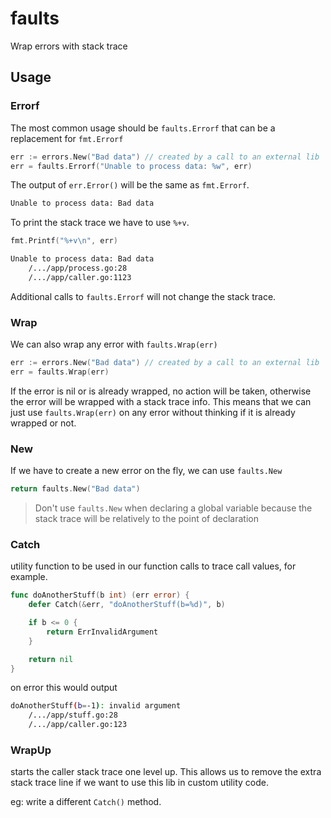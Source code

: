 # faults
Wrap errors with stack trace

## Usage

### Errorf

The most common usage should be `faults.Errorf` that can be a replacement for `fmt.Errorf`

```go
err := errors.New("Bad data") // created by a call to an external lib
err = faults.Errorf("Unable to process data: %w", err)
```

The output of `err.Error()` will be the same as `fmt.Errorf`.

```sh
Unable to process data: Bad data
```

To print the stack trace we have to use `%+v`.

```go
fmt.Printf("%+v\n", err)
```

```sh
Unable to process data: Bad data
	/.../app/process.go:28
	/.../app/caller.go:1123
```


Additional calls to `faults.Errorf` will not change the stack trace.

### Wrap

We can also wrap any error with `faults.Wrap(err)`

```go
err := errors.New("Bad data") // created by a call to an external lib
err = faults.Wrap(err)
```

If the error is nil or is already wrapped, no action will be taken, otherwise the error will be wrapped with a stack trace info.
This means that we can just use `faults.Wrap(err)` on any error without thinking if it is already wrapped or not.

### New

If we have to create a new error on the fly, we can use `faults.New`

```go
return faults.New("Bad data")
```

> Don't use `faults.New` when declaring a global variable because the stack trace will be relatively to the point of declaration

### Catch

utility function to be used in our function calls to trace call values, for example.

```go
func doAnotherStuff(b int) (err error) {
	defer Catch(&err, "doAnotherStuff(b=%d)", b)

	if b <= 0 {
		return ErrInvalidArgument
	}

	return nil
}
```

on error this would output

```sh
doAnotherStuff(b=-1): invalid argument
	/.../app/stuff.go:28
	/.../app/caller.go:123
```

### WrapUp

starts the caller stack trace one level up.
This allows us to remove the extra stack trace line if we want to use this lib in custom utility code.

eg: write a different `Catch()` method.

